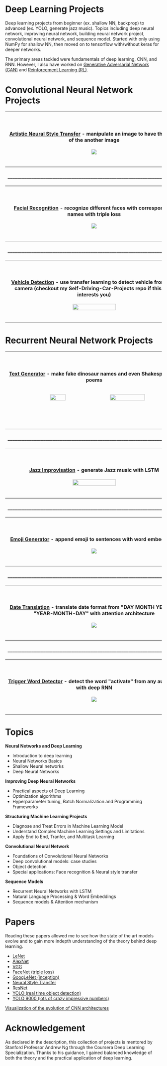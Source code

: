 # Deep Learning Projects

Deep learning projects from beginner (ex. shallow NN, backprop) to advanced (ex. YOLO, generate jazz music). Topics including deep neural network, improving neural network, building neural network project, convolutional neural network, and sequence model. Started with only using NumPy for shallow NN, then moved on to tensorflow with/without keras for deeper networks. 

The primary areas tackled were fundamentals of deep learning, CNN, and RNN. However, I also have worked on [Generative Adversarial Network (GAN)](https://github.com/Jacklu0831/GAN-Projects) and [Reinforcement Learning (RL)](https://github.com/Jacklu0831/RL-Projects).
 
# Convolutional Neural Network Projects

<table style="width:100%" align="center">
 <tr>
  <th>
   <p align="center">
    <br><br>
    <a href="Convolutional Neural Networks/Week4/Neural Style Transfer">Artistic Neural Style Transfer</a> - manipulate an image to have the style of the another image
    <br><br>
    <image src="Convolutional Neural Networks/Week4/Neural Style Transfer/images/content_plus_style.png">
    <br><br>
   </p>
  </th>
 </tr>
  <tr>
   <th>
    <p align="center">
     _________________________________________________________________________
    </p>
    </th>
 </tr>
  <tr>
  <th>
   <p align="center">
    <br><br>
    <a href="Convolutional Neural Networks/Week4/Face Recognition">Facial Recognition</a> - recognize different faces with corresponding names with triple loss
    <br><br>
    <image src="assets/3-2.png">
    <br><br>
   </p>
  </th>
 </tr>
  <tr>
   <th>
    <p align="center">
     _________________________________________________________________________
    </p>
    </th>
 </tr>
  <tr>
  <th>
   <p align="center">
    <br><br>
    <a href="Convolutional Neural Networks/Week3/Car detection for Autonomous Driving">Vehicle Detection</a> - use transfer learning to detect vehicle from roof camera (checkout my Self-Driving-Car-Projects repo if this field interests you)
    <br><br>
    <image src="assets/3-1.png" height="50%" width="50%">
    <br><br>
   </p>
  </th>
 </tr>
 </table>
 
# Recurrent Neural Network Projects

<table style="width:100%" align="center">
 <tr>
  <th>
   <p align="center">
    <br><br>
    <a href="Sequence Models/Week1/Dinosaur Island -- Character-level language model">Text Generator</a> - make fake dinosaur names and even Shakespearean poems
    <br><br>
    <pre>
    <image src="assets/4-1.png" width="30%" height="30%">  <image src="assets/4-2.png" width="45%" height="45%">
    </pre>
    <br><br>
   </p>
  </th>
 </tr>
 <tr>
<th>
 <p align="center">
  _________________________________________________________________________
 </p>
 </th>
 </tr>
 <tr>
  <th>
   <p align="center">
    <br><br>
    <a href="Sequence Models/Week1/Jazz improvisation with LSTM">Jazz Improvisation</a> - generate Jazz music with LSTM 
    <br><br>
    <image src="assets/4-3.png" height="50%" width="50%">
    <br><br>
   </p>
  </th>
 </tr>
   <tr>
   <th>
    <p align="center">
     _________________________________________________________________________
    </p>
    </th>
 </tr>
  <tr>
  <th>
   <p align="center">
    <br><br>
    <a href="Sequence Models/Week2/Emojify">Emoji Generator</a> - append emoji to sentences with word embeddings
    <br><br>
    <image src="assets/4-5.png">
    <br><br>
   </p>
  </th>
 </tr>
   <tr>
   <th>
    <p align="center">
     _________________________________________________________________________
    </p>
    </th>
 </tr>
   <tr>
  <th>
   <p align="center">
    <br><br>
    <a href="Sequence Models/Week3/Machine Translation">Date Translation</a> - translate date format from "DAY MONTH YEAR" to "YEAR-MONTH-DAY" with attention architecture
    <br><br>
    <image src="assets/4-6.png">
    <br><br>
   </p>
  </th>
 </tr>
   <tr>
   <th>
    <p align="center">
     _________________________________________________________________________
    </p>
    </th>
 </tr>
  <tr>
  <th>
   <p align="center">
    <br><br>
    <a href="Sequence Models/Week3/Trigger word detection">Trigger Word Detector</a> - detect the word "activate" from any audio file with deep RNN
    <br><br>
    <image src="assets/4-7.png">
    <br><br>
   </p>
  </th>
 </tr>
 </table>

# Topics

__Neural Networks and Deep Learning__
- Introduction to deep learning
- Neural Networks Basics
- Shallow Neural networks
- Deep Neural Networks

__Improving Deep Neural Networks__
- Practical aspects of Deep Learning
- Optimization algorithms
- Hyperparameter tuning, Batch Normalization and Programming Frameworks

__Structuring Machine Learning Projects__
- Diagnose and Treat Errors in Machine Learning Model
- Understand Complex Machine Learning Settings and Limitations
- Apply End to End, Tranfer, and Multitask Learning

__Convolutional Neural Network__
- Foundations of Convolutional Neural Networks
- Deep convolutional models: case studies
- Object detection
- Special applications: Face recognition & Neural style transfer

__Sequence Models__
- Recurrent Neural Networks with LSTM
- Natural Language Processing & Word Embeddings
- Sequence models & Attention mechanism

# Papers

Reading these papers allowed me to see how the state of the art models evolve and to gain more indepth understanding of the theory behind deep learning.

- [LeNet](http://yann.lecun.com/exdb/publis/pdf/lecun-01a.pdf)
- [AlexNet](https://papers.nips.cc/paper/4824-imagenet-classification-with-deep-convolutional-neural-networks.pdf)
- [VGG](https://arxiv.org/pdf/1409.1556.pdf)
- [FaceNet (triple loss)](https://arxiv.org/abs/1503.03832)
- [GoogLeNet (inception)](https://arxiv.org/abs/1409.4842)
- [Neural Style Transfer](https://arxiv.org/abs/1508.06576)
- [ResNet](https://arxiv.org/pdf/1512.03385.pdf)
- [YOLO (real time object detection)](https://arxiv.org/abs/1506.02640)
- [YOLO 9000 (lots of crazy impressive numbers)](https://arxiv.org/abs/1612.08242)

[Visualization of the evolution of CNN architectures](http://josephpcohen.com/w/visualizing-cnn-architectures-side-by-side-with-mxnet)

# Acknowledgement

As declared in the description, this collection of projects is mentored by Stanford Professor Andrew Ng through the Coursera Deep Learning Specialization. Thanks to his guidance, I gained balanced knowledge of both the theory and the practical application of deep learning. 
